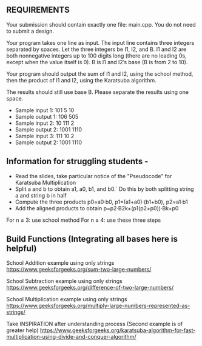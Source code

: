 ## REQUIREMENTS 

Your submission should contain exactly one file: main.cpp. You do not need to submit a design.

Your program takes one line as input. The input line contains three integers separated by spaces. Let the three integers be I1, I2, and B. I1 and I2 are both nonnegative integers up to 100 digits long (there are no leading 0s, except when the value itself is 0). B is I1 and I2’s base (B is from 2 to 10).

Your program should output the sum of I1 and I2, using the school method, then the product of I1 and I2, using the Karatsuba algorithm.

The results should still use base B. Please separate the results using one space.

- Sample input 1: 101 5 10
- Sample output 1: 106 505
- Sample input 2: 10 111 2
- Sample output 2: 1001 1110
- Sample input 3: 111 10 2
- Sample output 2: 1001 1110

## Information for struggling students - 

 - Read the slides, take particular notice of the "Pseudocode" for Karatsuba Multiplication
  - Split a and b to obtain a1, a0, b1, and b0.`
    Do this by both splitting string a and string b in half
  - Compute the three products
    p0=a0·b0, p1=(a1+a0)·(b1+b0), p2=a1·b1
  - Add the aligned products to obtain
    p=p2·B2k+(p1(p2+p0))·Bk+p0
  
  For n ≤ 3: use school method
  For n ≥ 4: use these three steps


## Build Functions (Integrating all bases here is helpful)  

School Addition example using only strings
https://www.geeksforgeeks.org/sum-two-large-numbers/

School Subtraction example using only strings
https://www.geeksforgeeks.org/difference-of-two-large-numbers/

School Multiplication example using only strings
https://www.geeksforgeeks.org/multiply-large-numbers-represented-as-strings/

Take INSPIRATION after understanding process (Second example is of greater help)
https://www.geeksforgeeks.org/karatsuba-algorithm-for-fast-multiplication-using-divide-and-conquer-algorithm/
